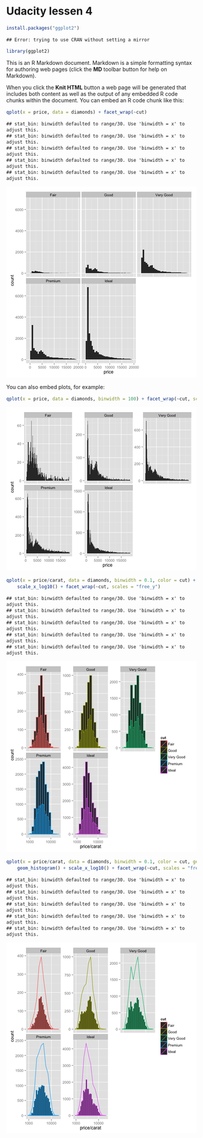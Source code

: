 Udacity lessen 4
========================================================

```r
install.packages("ggplot2")
```

```
## Error: trying to use CRAN without setting a mirror
```

```r
library(ggplot2)
```


This is an R Markdown document. Markdown is a simple formatting syntax for authoring web pages (click the **MD** toolbar button for help on Markdown).

When you click the **Knit HTML** button a web page will be generated that includes both content as well as the output of any embedded R code chunks within the document. You can embed an R code chunk like this:


```r
qplot(x = price, data = diamonds) + facet_wrap(~cut)
```

```
## stat_bin: binwidth defaulted to range/30. Use 'binwidth = x' to adjust this.
## stat_bin: binwidth defaulted to range/30. Use 'binwidth = x' to adjust this.
## stat_bin: binwidth defaulted to range/30. Use 'binwidth = x' to adjust this.
## stat_bin: binwidth defaulted to range/30. Use 'binwidth = x' to adjust this.
## stat_bin: binwidth defaulted to range/30. Use 'binwidth = x' to adjust this.
```

![plot of chunk unnamed-chunk-2](figure/unnamed-chunk-2.png) 


You can also embed plots, for example:


```r
qplot(x = price, data = diamonds, binwidth = 100) + facet_wrap(~cut, scales = "free_y")
```

![plot of chunk unnamed-chunk-3](figure/unnamed-chunk-3.png) 



```r
qplot(x = price/carat, data = diamonds, binwidth = 0.1, color = cut) + geom_histogram() + 
    scale_x_log10() + facet_wrap(~cut, scales = "free_y")
```

```
## stat_bin: binwidth defaulted to range/30. Use 'binwidth = x' to adjust this.
## stat_bin: binwidth defaulted to range/30. Use 'binwidth = x' to adjust this.
## stat_bin: binwidth defaulted to range/30. Use 'binwidth = x' to adjust this.
## stat_bin: binwidth defaulted to range/30. Use 'binwidth = x' to adjust this.
## stat_bin: binwidth defaulted to range/30. Use 'binwidth = x' to adjust this.
```

![plot of chunk unnamed-chunk-4](figure/unnamed-chunk-4.png) 



```r
qplot(x = price/carat, data = diamonds, binwidth = 0.1, color = cut, geom = "freqpoly") + 
    geom_histogram() + scale_x_log10() + facet_wrap(~cut, scales = "free_y")
```

```
## stat_bin: binwidth defaulted to range/30. Use 'binwidth = x' to adjust this.
## stat_bin: binwidth defaulted to range/30. Use 'binwidth = x' to adjust this.
## stat_bin: binwidth defaulted to range/30. Use 'binwidth = x' to adjust this.
## stat_bin: binwidth defaulted to range/30. Use 'binwidth = x' to adjust this.
## stat_bin: binwidth defaulted to range/30. Use 'binwidth = x' to adjust this.
```

![plot of chunk unnamed-chunk-5](figure/unnamed-chunk-5.png) 


